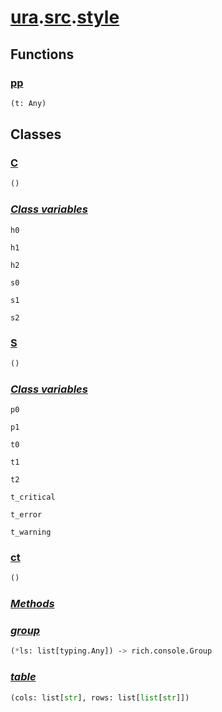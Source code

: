 # **[ura](../index.md).[src](../src.md).[style](style.md)**

## **Functions**

<h3><b><a href="#func-pp" id="func-pp">pp</a></b></h3>

```python
(t: Any)
```

## **Classes**

<h3><b><a href="#class-C" id="class-C">C</a></b></h3>

```python
()
```

<h3><b><i><a href="#class-C-cvar" id="class-C-cvar">Class variables</a></i></b></h3>

`h0`

`h1`

`h2`

`s0`

`s1`

`s2`

<h3><b><a href="#class-S" id="class-S">S</a></b></h3>

```python
()
```

<h3><b><i><a href="#class-S-cvar" id="class-S-cvar">Class variables</a></i></b></h3>

`p0`

`p1`

`t0`

`t1`

`t2`

`t_critical`

`t_error`

`t_warning`

<h3><b><a href="#class-ct" id="class-ct">ct</a></b></h3>

```python
()
```

<h3><b><i><a href="#class-ct-func" id="class-ct-func">Methods</a></i></b></h3>

<h3><i><a href="#class-ct-func-group" id="class-ct-func-group">group</a></i></h3>

```python
(*ls: list[typing.Any]) ‑> rich.console.Group
```

<h3><i><a href="#class-ct-func-table" id="class-ct-func-table">table</a></i></h3>

```python
(cols: list[str], rows: list[list[str]])
```
